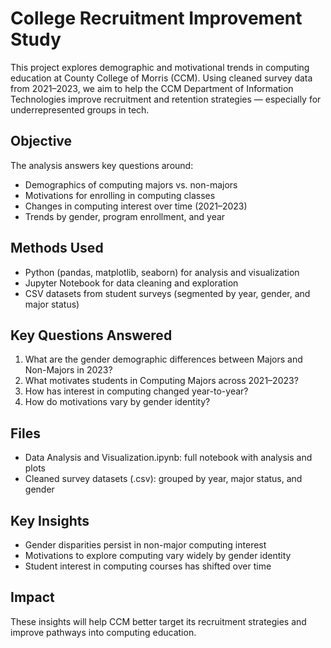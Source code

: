 # College Recruitment Improvement Study

This project explores demographic and motivational trends in computing education at County College of Morris (CCM). Using cleaned survey data from 2021–2023, we aim to help the CCM Department of Information Technologies improve recruitment and retention strategies — especially for underrepresented groups in tech.

## Objective

The analysis answers key questions around:
- Demographics of computing majors vs. non-majors
- Motivations for enrolling in computing classes
- Changes in computing interest over time (2021–2023)
- Trends by gender, program enrollment, and year

## Methods Used

- Python (pandas, matplotlib, seaborn) for analysis and visualization
- Jupyter Notebook for data cleaning and exploration
- CSV datasets from student surveys (segmented by year, gender, and major status)

## Key Questions Answered

1. What are the gender demographic differences between Majors and Non-Majors in 2023?
2. What motivates students in Computing Majors across 2021–2023?
3. How has interest in computing changed year-to-year?
4. How do motivations vary by gender identity?

## Files

- Data Analysis and Visualization.ipynb: full notebook with analysis and plots
- Cleaned survey datasets (.csv): grouped by year, major status, and gender

## Key Insights

- Gender disparities persist in non-major computing interest
- Motivations to explore computing vary widely by gender identity
- Student interest in computing courses has shifted over time

## Impact

These insights will help CCM better target its recruitment strategies and improve pathways into computing education.

